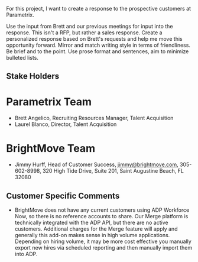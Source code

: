 For this project, I want to create a response to the prospective customers at Parametrix.

Use the input from Brett and our previous meetings for input into the response.  This isn't a RFP, but rather a sales response.  Create a personalized response based on Brett's requests and help me move this opportunity forward.  Mirror and match writing style in terms of friendliness.  Be brief and to the point.  Use prose format and sentences, aim to minimize bulleted lists.

## Stake Holders

# Parametrix Team
- Brett Angelico, Recruiting Resources Manager, Talent Acquisition
- Laurel Blanco, Director, Talent Acquisition

# BrightMove Team
- Jimmy Hurff, Head of Customer Success, jimmy@brightmove.com, 305-602-8998, 320 High Tide Drive, Suite 201, Saint Augustine Beach, FL 32080

## Customer Specific Comments

- BrightMove does not have any current customers using ADP Workforce Now, so there is no reference accounts to share.  Our Merge platform is technically integrated with the ADP API, but there are no active customers.  Additional charges for the Merge feature will apply and generally this add-on makes sense in high volume applications.  Depending on hiring volume, it may be more cost effective you manually export new hires via scheduled reporting and then manually import them into ADP.